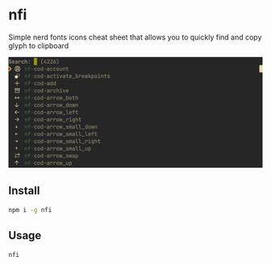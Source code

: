 # nfi

Simple nerd fonts icons cheat sheet that allows you to quickly find and copy glyph to clipboard

![](media/demo.gif)

## Install

```bash
npm i -g nfi
```

## Usage

```bash
nfi
```
